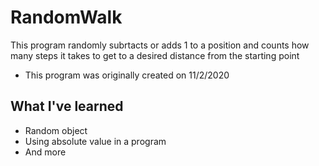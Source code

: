 # RandomWalk
This program randomly subrtacts or adds 1 to a position and counts how many steps it takes to get to a desired distance from the starting point
* This program was originally created on 11/2/2020

## What I've learned
* Random object
* Using absolute value in a program
* And more
